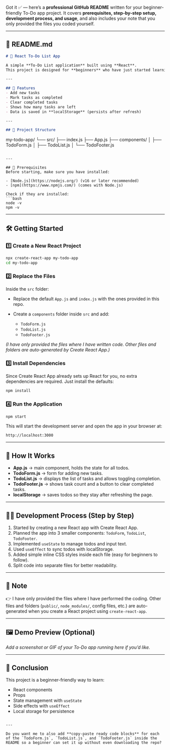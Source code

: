 Got it ✅ — here’s a **professional GitHub README** written for your beginner-friendly To-Do app project.
It covers **prerequisites, step-by-step setup, development process, and usage**, and also includes your note that you only provided the files you coded yourself.

---

## 📌 README.md

```markdown
# 📝 React To-Do List App

A simple **To-Do List application** built using **React**.  
This project is designed for **beginners** who have just started learning React but want to see how to split code into multiple components and manage state in a clean way.

---

## 🚀 Features
- Add new tasks
- Mark tasks as completed
- Clear completed tasks
- Shows how many tasks are left
- Data is saved in **localStorage** (persists after refresh)

---

## 📂 Project Structure
```

my-todo-app/
└── src/
├── index.js
├── App.js
├── components/
│   ├── TodoForm.js
│   ├── TodoList.js
│   └── TodoFooter.js

````

---

## 📌 Prerequisites
Before starting, make sure you have installed:

- [Node.js](https://nodejs.org/) (v16 or later recommended)
- [npm](https://www.npmjs.com/) (comes with Node.js)

Check if they are installed:
```bash
node -v
npm -v
````

---

## 🛠️ Getting Started

### 1️⃣ Create a New React Project

```bash
npx create-react-app my-todo-app
cd my-todo-app
```

### 2️⃣ Replace the Files

Inside the `src` folder:

* Replace the default `App.js` and `index.js` with the ones provided in this repo.
* Create a `components` folder inside `src` and add:

  * `TodoForm.js`
  * `TodoList.js`
  * `TodoFooter.js`

*(I have only provided the files where I have written code. Other files and folders are auto-generated by Create React App.)*

### 3️⃣ Install Dependencies

Since Create React App already sets up React for you, no extra dependencies are required. Just install the defaults:

```bash
npm install
```

### 4️⃣ Run the Application

```bash
npm start
```

This will start the development server and open the app in your browser at:

```
http://localhost:3000
```

---

## 📖 How It Works

* **App.js** → main component, holds the state for all todos.
* **TodoForm.js** → form for adding new tasks.
* **TodoList.js** → displays the list of tasks and allows toggling completion.
* **TodoFooter.js** → shows task count and a button to clear completed tasks.
* **localStorage** → saves todos so they stay after refreshing the page.

---

## 🧑‍💻 Development Process (Step by Step)

1. Started by creating a new React app with Create React App.
2. Planned the app into 3 smaller components: `TodoForm`, `TodoList`, `TodoFooter`.
3. Implemented `useState` to manage todos and input text.
4. Used `useEffect` to sync todos with localStorage.
5. Added simple inline CSS styles inside each file (easy for beginners to follow).
6. Split code into separate files for better readability.

---

## 📌 Note

👉 I have only provided the files where I have performed the coding.
Other files and folders (`public/`, `node_modules/`, config files, etc.) are auto-generated when you create a React project using `create-react-app`.

---

## 🖼️ Demo Preview (Optional)

*Add a screenshot or GIF of your To-Do app running here if you’d like.*

---

## 🎯 Conclusion

This project is a beginner-friendly way to learn:

* React components
* Props
* State management with `useState`
* Side effects with `useEffect`
* Local storage for persistence

```

---

Do you want me to also add **copy-paste ready code blocks** for each of the `TodoForm.js`, `TodoList.js`, and `TodoFooter.js` inside the README so a beginner can set it up without even downloading the repo?
```

